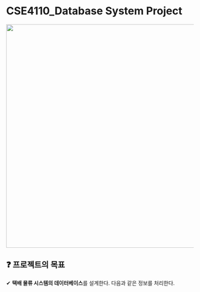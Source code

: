 # CSE4110_Database System Project
<p align="center">
<img src="https://user-images.githubusercontent.com/101303759/235577623-4530b589-ac31-4896-ab47-937bd9945ace.png" width=600px>
</p>

## ❓ 프로젝트의 목표
✔ **택배 물류 시스템의 데이터베이스**를 설계한다. 다음과 같은 정보를 처리한다.

